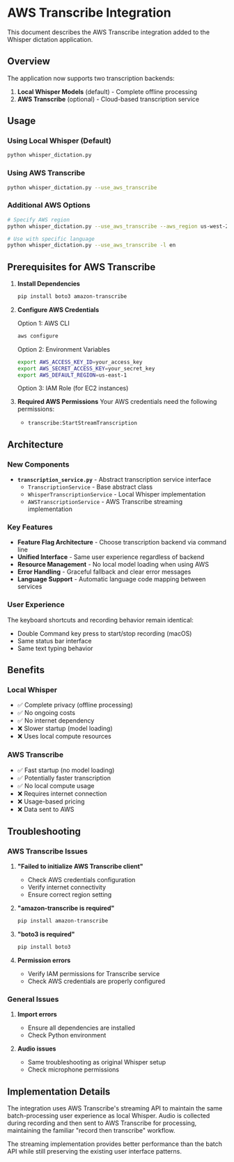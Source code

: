 # AWS Transcribe Integration

This document describes the AWS Transcribe integration added to the Whisper dictation application.

## Overview

The application now supports two transcription backends:
1. **Local Whisper Models** (default) - Complete offline processing
2. **AWS Transcribe** (optional) - Cloud-based transcription service

## Usage

### Using Local Whisper (Default)
```bash
python whisper_dictation.py
```

### Using AWS Transcribe
```bash
python whisper_dictation.py --use_aws_transcribe
```

### Additional AWS Options
```bash
# Specify AWS region
python whisper_dictation.py --use_aws_transcribe --aws_region us-west-2

# Use with specific language
python whisper_dictation.py --use_aws_transcribe -l en
```

## Prerequisites for AWS Transcribe

1. **Install Dependencies**
   ```bash
   pip install boto3 amazon-transcribe
   ```

2. **Configure AWS Credentials**
   
   Option 1: AWS CLI
   ```bash
   aws configure
   ```
   
   Option 2: Environment Variables
   ```bash
   export AWS_ACCESS_KEY_ID=your_access_key
   export AWS_SECRET_ACCESS_KEY=your_secret_key
   export AWS_DEFAULT_REGION=us-east-1
   ```
   
   Option 3: IAM Role (for EC2 instances)

3. **Required AWS Permissions**
   Your AWS credentials need the following permissions:
   - `transcribe:StartStreamTranscription`

## Architecture

### New Components

- **`transcription_service.py`** - Abstract transcription service interface
  - `TranscriptionService` - Base abstract class
  - `WhisperTranscriptionService` - Local Whisper implementation
  - `AWSTranscriptionService` - AWS Transcribe streaming implementation

### Key Features

- **Feature Flag Architecture** - Choose transcription backend via command line
- **Unified Interface** - Same user experience regardless of backend
- **Resource Management** - No local model loading when using AWS
- **Error Handling** - Graceful fallback and clear error messages
- **Language Support** - Automatic language code mapping between services

### User Experience

The keyboard shortcuts and recording behavior remain identical:
- Double Command key press to start/stop recording (macOS)
- Same status bar interface
- Same text typing behavior

## Benefits

### Local Whisper
- ✅ Complete privacy (offline processing)
- ✅ No ongoing costs
- ✅ No internet dependency
- ❌ Slower startup (model loading)
- ❌ Uses local compute resources

### AWS Transcribe
- ✅ Fast startup (no model loading)
- ✅ Potentially faster transcription
- ✅ No local compute usage
- ❌ Requires internet connection
- ❌ Usage-based pricing
- ❌ Data sent to AWS

## Troubleshooting

### AWS Transcribe Issues

1. **"Failed to initialize AWS Transcribe client"**
   - Check AWS credentials configuration
   - Verify internet connectivity
   - Ensure correct region setting

2. **"amazon-transcribe is required"**
   ```bash
   pip install amazon-transcribe
   ```

3. **"boto3 is required"**
   ```bash
   pip install boto3
   ```

4. **Permission errors**
   - Verify IAM permissions for Transcribe service
   - Check AWS credentials are properly configured

### General Issues

1. **Import errors**
   - Ensure all dependencies are installed
   - Check Python environment

2. **Audio issues**
   - Same troubleshooting as original Whisper setup
   - Check microphone permissions

## Implementation Details

The integration uses AWS Transcribe's streaming API to maintain the same batch-processing user experience as local Whisper. Audio is collected during recording and then sent to AWS Transcribe for processing, maintaining the familiar "record then transcribe" workflow.

The streaming implementation provides better performance than the batch API while still preserving the existing user interface patterns.